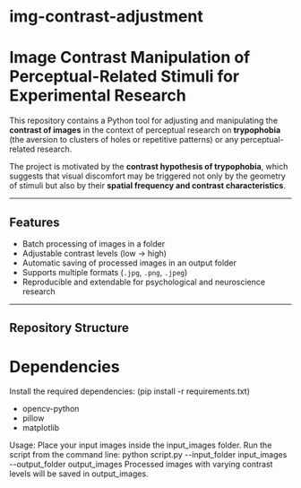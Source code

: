 # img-contrast-adjustment
# Image Contrast Manipulation of Perceptual-Related Stimuli for Experimental Research


This repository contains a Python tool for adjusting and manipulating the **contrast of images** in the context of perceptual research on **trypophobia** (the aversion to clusters of holes or repetitive patterns) or any perceptual-related research.  

The project is motivated by the **contrast hypothesis of trypophobia**, which suggests that visual discomfort may be triggered not only by the geometry of stimuli but also by their **spatial frequency and contrast characteristics**.  

---

## Features
- Batch processing of images in a folder  
- Adjustable contrast levels (low → high)  
- Automatic saving of processed images in an output folder  
- Supports multiple formats (`.jpg`, `.png`, `.jpeg`)  
- Reproducible and extendable for psychological and neuroscience research  

---

## Repository Structure

# Dependencies

Install the required dependencies: (pip install -r requirements.txt)

- opencv-python
- pillow
- matplotlib

Usage:
Place your input images inside the input_images folder.
Run the script from the command line:
python script.py --input_folder input_images --output_folder output_images
Processed images with varying contrast levels will be saved in output_images.

